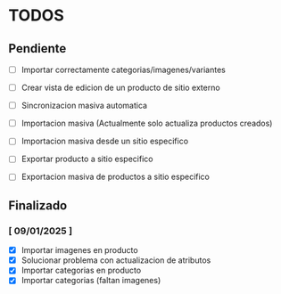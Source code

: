 # TODOS


## Pendiente
- [ ] Importar correctamente categorias/imagenes/variantes
- [ ] Crear vista de edicion de un producto de sitio externo
- [ ] Sincronizacion masiva automatica
- [ ] Importacion masiva (Actualmente solo actualiza productos creados)
- [ ] Importacion masiva desde un sitio especifico
- [ ] Exportar producto a sitio especifico
- [ ] Exportacion masiva de productos a sitio especifico


## Finalizado

### [ 09/01/2025 ]
- [x] Importar imagenes en producto
- [x] Solucionar problema con actualizacion de atributos
- [x] Importar categorias en producto
- [x] Importar categorias (faltan imagenes)
